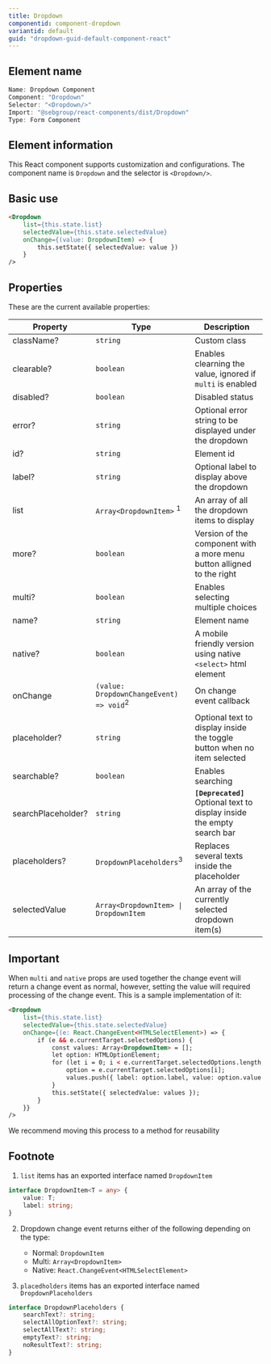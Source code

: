 ```yaml
---
title: Dropdown
componentid: component-dropdown
variantid: default
guid: "dropdown-guid-default-component-react"
---
```


## Element name

```javascript
Name: Dropdown Component
Component: "Dropdown"
Selector: "<Dropdown/>"
Import: "@sebgroup/react-components/dist/Dropdown"
Type: Form Component
```

## Element information

This React component supports customization and configurations. The component name is `Dropdown` and the selector is `<Dropdown/>`.

## Basic use

```html
<Dropdown
    list={this.state.list}
    selectedValue={this.state.selectedValue}
    onChange={(value: DropdownItem) => {
        this.setState({ selectedValue: value })
    }
/>
```

## Properties

These are the current available properties:

| Property           | Type                                               | Description                                                                 |
| ------------------ | -------------------------------------------------- | --------------------------------------------------------------------------- |
| className?         | `string`                                           | Custom class                                                                |
| clearable?         | `boolean`                                          | Enables clearning the value, ignored if `multi` is enabled                  |
| disabled?          | `boolean`                                          | Disabled status                                                             |
| error?             | `string`                                           | Optional error string to be displayed under the dropdown                    |
| id?                | `string`                                           | Element id                                                                  |
| label?             | `string`                                           | Optional label to display above the dropdown                                |
| list               | `Array<DropdownItem>` <sup>1</sup>                 | An array of all the dropdown items to display                               |
| more?              | `boolean`                                          | Version of the component with a more menu button alligned to the right      |
| multi?             | `boolean`                                          | Enables selecting multiple choices                                          |
| name?              | `string`                                           | Element name                                                                |
| native?            | `boolean`                                          | A mobile friendly version using native `<select>` html element              |
| onChange           | `(value: DropdownChangeEvent) => void`<sup>2</sup> | On change event callback                                                    |
| placeholder?       | `string`                                           | Optional text to display inside the toggle button when no item selected     |
| searchable?        | `boolean`                                          | Enables searching                                                           |
| searchPlaceholder? | `string`                                           | **```[Deprecated]```** Optional text to display inside the empty search bar |
| placeholders?      | `DropdownPlaceholders`<sup>3</sup>                 | Replaces several texts inside the placeholder                               |
| selectedValue      | `Array<DropdownItem> \| DropdownItem`              | An array of the currently selected dropdown item(s)                         |

## Important
When `multi` and `native` props are used together the change event will return a change event as normal, however, setting the value will required processing of the change event. This is a sample implementation of it:
```html
<Dropdown
    list={this.state.list}
    selectedValue={this.state.selectedValue}
    onChange={(e: React.ChangeEvent<HTMLSelectElement>) => {
        if (e && e.currentTarget.selectedOptions) {
            const values: Array<DropdownItem> = [];
            let option: HTMLOptionElement;
            for (let i = 0; i < e.currentTarget.selectedOptions.length; i++) {
                option = e.currentTarget.selectedOptions[i];
                values.push({ label: option.label, value: option.value });
            }
            this.setState({ selectedValue: values });
        }
    }}
/>
```
We recommend moving this process to a method for reusability

## Footnote

1. `list` items has an exported interface named `DropdownItem`

```typescript
interface DropdownItem<T = any> {
    value: T;
    label: string;
}
```
2. Dropdown change event returns either of the following depending on the type:
    - Normal: `DropdownItem`
    - Multi: `Array<DropdownItem>`
    - Native: `React.ChangeEvent<HTMLSelectElement>`

3. `placedholders` items has an exported interface named `DropdownPlaceholders`

```typescript
interface DropdownPlaceholders {
    searchText?: string;
    selectAllOptionText?: string;
    selectAllText?: string;
    emptyText?: string;
    noResultText?: string;
}
```


